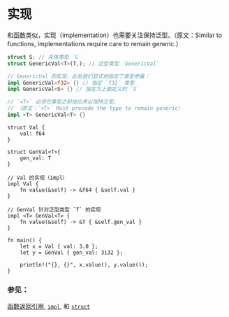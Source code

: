 # 实现

和函数类似，实现（implementation）也需要关注保持泛型。（原文：Similar to functions, implementations require care to remain generic.）

```rust
struct S; // 具体类型 `S`
struct GenericVal<T>(T,); // 泛型类型 `GenericVal`

// GenericVal 的实现，此处我们显式地指定了类型参量：
impl GenericVal<f32> {} // 指定 `f32` 类型
impl GenericVal<S> {} // 指定为上面定义的 `S`

// `<T>` 必须在类型之前给出来以保持泛型。
// （原文：`<T>` Must precede the type to remain generic）
impl <T> GenericVal<T> {}
```

```rust,editable
struct Val {
    val: f64
}

struct GenVal<T>{
    gen_val: T
}

// Val 的实现（impl）
impl Val {
    fn value(&self) -> &f64 { &self.val }
}

// GenVal 针对泛型类型 `T` 的实现
impl <T> GenVal<T> {
    fn value(&self) -> &T { &self.gen_val }
}

fn main() {
    let x = Val { val: 3.0 };
    let y = GenVal { gen_val: 3i32 };
    
    println!("{}, {}", x.value(), y.value());
}
```

### 参见：

[函数返回引用][fn], [`impl`][methods], 和 [`struct`][structs]


[fn]: ../scope/lifetime/fn.html
[methods]: ../fn/methods.html
[specialization_plans]: http://blog.rust-lang.org/2015/05/11/traits.html#the-future
[structs]: ../custom_types/structs.html
